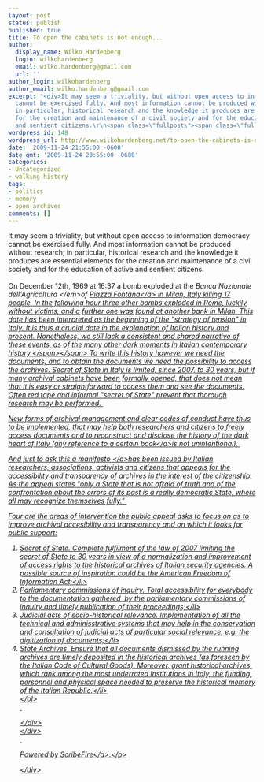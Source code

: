 ```yaml
---
layout: post
status: publish
published: true
title: To open the cabinets is not enough...
author:
  display_name: Wilko Hardenberg
  login: wilkohardenberg
  email: wilko.hardenberg@gmail.com
  url: ''
author_login: wilkohardenberg
author_email: wilko.hardenberg@gmail.com
excerpt: "<div>It may seem a triviality, but without open access to information democracy
  cannot be exercised fully. And most information cannot be produced without research;
  in particular, historical research and the knowledge it produces are essential elements
  for the creation and maintenance of a civil society and for the education of active
  and sentient citizens.\r\n<span class=\"fullpost\"><span class=\"fullpost\">\r\n"
wordpress_id: 148
wordpress_url: http://www.wilkohardenberg.net/to-open-the-cabinets-is-not-enough/
date: '2009-11-24 21:55:00 -0600'
date_gmt: '2009-11-24 20:55:00 -0600'
categories:
- Uncategorized
- walking history
tags:
- politics
- memory
- open archives
comments: []
---
```

<div>It may seem a triviality, but without open access to information democracy cannot be exercised fully. And most information cannot be produced without research; in particular, historical research and the knowledge it produces are essential elements for the creation and maintenance of a civil society and for the education of active and sentient citizens.<br />
<span class="fullpost"><span class="fullpost"><br />
<a id="more"></a><a id="more-148"></a>On December 12th, 1969 at 16:37 a bomb exploded at the <em>Banca Nazionale dell'Agricoltura <&#47;em>of <a href="http:&#47;&#47;en.wikipedia.org&#47;wiki&#47;Piazza_Fontana" target="_blank">Piazza Fontana<&#47;a>&nbsp;in Milan, Italy killing 17 people. In the following hour three other bombs exploded in Rome, luckily without victims, and a further one was found at another bank in Milan. This date has been interpreted as the beginning of the "strategy of tension" in Italy. It is thus a crucial date in the explanation of Italian history and present. Nonetheless, we still lack a consistent and shared narrative of these events, as of the many other dark moments in Italian contemporary history.<&#47;span><&#47;span>&nbsp;To write this history however we need the documents, and to obtain the documents we need the possibility to access the archives. Secret of State in Italy is limited, since 2007, to 30 years, but if many archival cabinets have been formally opened, that does not mean that it is easy or straightforward to access them and see the documents. Often red tape and informal "secret of State" prevent that thorough research may be performed.&nbsp;</p>
<p>New forms of archival management and clear codes of conduct have thus to be implemented, that may help both researchers and citizens to freely access documents and to reconstruct and disclose the history of the dark heart of Italy (any reference to <a href="http:&#47;&#47;www.amazon.co.uk&#47;Dark-Heart-Italy-Travels-Through&#47;dp&#47;0571205925" target="_blank">a certain book<&#47;a>is not unintentional).&nbsp;</p>
<p>And just to ask this a <a href="http:&#47;&#47;www.28maggio74.brescia.it&#47;APRIRE_GLI_ARMADI_16nov4.pdf" target="_blank">manifesto <&#47;a>has been issued by Italian researchers, associations, activists and citizens that appeals for the accessibility and transparency of archives in the interest of the citizenship. As the appeal states "only a State that is not afraid of truth and of the confrontation about the errors of its past is a really democratic State, where all may recognize themselves fully."&nbsp;</p>
<p>Four are the areas of intervention the public appeal asks to focus on as to improve archival accesibility and transparency and on which it looks for public support:</p>
<ol>
<li>Secret of State. Complete fulfilment of the law of 2007 limiting the secret of State to 30 years in view of a normalization and improvement of access rights to the historical archives of Italian security agencies. A possible source of inspiration could be the American Freedom of Information Act;<&#47;li>
<li>Parliamentary commissions of inquiry. Total accessibility for everybody to the documentation gathered&nbsp; by the parliamentary commissions of inquiry and timely publication of their proceedings;<&#47;li>
<li>Judicial acts of socio-historical relevance. Implementation of all the technical and adminisstrative systems that may help in the conservation and consultation of judicial acts of particular social relevance, e.g. the digitization of documents;<&#47;li>
<li>State Archives. Ensure that all documents dismissed by the running archives are timely deposited in the historical archives (as foreseen by the Italian Code of Cultural Goods). Moreover, grant historical archives, which rank among the most underrated institutions in Italy, the funding, personnel and physical space needed to preserve the historical memory of the Italian Republic.<&#47;li><br />
<&#47;ol><br />
&nbsp;</p>
<div class="zemanta-pixie">
<div class="p_embed p_image_embed"><img src="http:&#47;&#47;www.wilkohardenberg.net&#47;wp-content&#47;uploads&#47;2009&#47;11&#47;media_httpimgzemantac_wuxuk.gif.scaled500.gif" alt="Media_httpimgzemantac_wuxuk" width="1" height="1" &#47;><&#47;div><br />
<&#47;div><br />
&nbsp;</p>
<p class="scribefire-powered">Powered by <a href="http:&#47;&#47;www.scribefire.com&#47;">ScribeFire<&#47;a>.<&#47;p></p>
<p><&#47;div></p>
